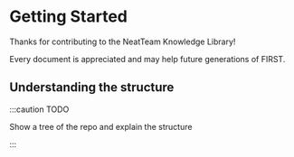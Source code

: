 # Getting Started

Thanks for contributing to the NeatTeam Knowledge Library!

Every document is appreciated and may help future generations of FIRST.

## Understanding the structure

:::caution TODO

Show a tree of the repo and explain the structure

:::
